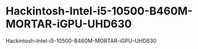 # Hackintosh-Intel-i5-10500-B460M-MORTAR-iGPU-UHD630
Hackintosh-Intel-i5-10500-B460M-MORTAR-iGPU-UHD630
